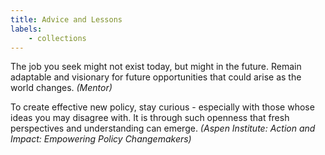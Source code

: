```yaml
---
title: Advice and Lessons
labels: 
    - collections
---
```


The job you seek might not exist today, but might in the future. Remain adaptable and visionary for future opportunities that could arise as the world changes. *(Mentor)*


To create effective new policy, stay curious - especially with those whose ideas you may disagree with. It is through such openness that fresh perspectives and understanding can emerge. *(Aspen Institute: Action and Impact: Empowering Policy Changemakers)*

